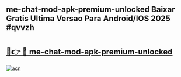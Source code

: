 ## me-chat-mod-apk-premium-unlocked Baixar Gratis Ultima Versao Para Android/IOS 2025 #qvvzh

# <h2><a href="https://ainizakaria.my?title=me-chat-mod-apk-premium-unlocked&ref=20M">🔗👉 🔴 me-chat-mod-apk-premium-unlocked</a></h2>

[![acn](https://github.com/user-attachments/assets/0f9c940e-d8b0-45ae-aac7-cd30a18b3e1c)](https://ainizakaria.my?title=me-chat-mod-apk-premium-unlocked&ref=20M)

